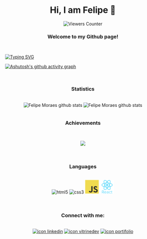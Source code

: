 <h1 align="center">Hi, I am Felipe 👋</h1>

<p align="center"> <img src="https://komarev.com/ghpvc/?username=felipepmoraes&label=Profile%20views&color=0e75b6&style=flat" alt="Viewers Counter" /> </p>

<h3 align="center">Welcome to my Github page!</h3>

<br>

[![Typing SVG](https://readme-typing-svg.herokuapp.com/?color=04b2ff&size=35&center=true&vCenter=true&width=1000&lines=HELLO,+My+name+is+Felipe+Moraes;I'm+31+years+old;I'm+from+Brazil;Be+Welcome!+:%29)](https://git.io/typing-svg)

[![Ashutosh's github activity graph](https://github-readme-activity-graph.vercel.app/graph?username=felipepmoraes&bg_color=0d1117&color=00aeff&line=00aeff&point=00e4ff&area=true&hide_border=true)](https://github.com/ashutosh00710/github-readme-activity-graph)

<br>

<div align="center" width="100%">
    <h3 align="center">Statistics</h3>
    <br>
    <img width="49%" height="195px" src="https://github-readme-stats.vercel.app/api?username=felipepmoraes&show_icons=true&count_private=true&hide_border=true&title_color=00aeff&icon_color=00aeff&bg_color=0d1117&theme=algolia" alt="Felipe Moraes github stats" /> 
  <img width="41%" height="195px" src="https://github-readme-stats.vercel.app/api/top-langs/?username=felipepmoraes&layout=compact&hide_border=true&title_color=00aeff&text_color=00aeff&bg_color=0d1117" alt="Felipe Moraes github stats"/>
</div>

<br>

<div align="center" width="100%">
    <h3 align="center">Achievements</h3>
    <br>
    <p align="center">
        <img src="https://github-profile-trophy.vercel.app/?username=felipepmoraes&theme=transparent&row=2&no-bg=true&column=3&margin-w=15&margin-h=15"/>
    </a></p>
</div>

<br>

<div align="center" width="100%">
    <h3 align="center">Languages</h3>
    <br>
    <img src="https://cdn.jsdelivr.net/gh/devicons/devicon/icons/html5/html5-original.svg" alt="html5" width="45" height="45"/> 
    <img src="https://cdn.jsdelivr.net/gh/devicons/devicon/icons/css3/css3-original.svg" alt="css3" width="45" height="45"/>
    <img src="https://raw.githubusercontent.com/devicons/devicon/master/icons/javascript/javascript-original.svg" alt="javascript" width="45" height="45"/>
    <img src="https://raw.githubusercontent.com/devicons/devicon/master/icons/react/react-original-wordmark.svg" alt="react" width="45" height="45"/>
    <!-- <img src="https://cdn.jsdelivr.net/gh/devicons/devicon/icons/sass/sass-original.svg" alt="Sass" width="45" height="45" />
    <img src="https://cdn.jsdelivr.net/gh/devicons/devicon/icons/bootstrap/bootstrap-original.svg" alt="git" width="45" height="45"/>
    <img src="https://www.vectorlogo.zone/logos/git-scm/git-scm-icon.svg" alt="git" width="45" height="45"/>
    <img src="https://www.vectorlogo.zone/logos/figma/figma-icon.svg" alt="figma" width="45" height="45"/>
    <img src="https://raw.githubusercontent.com/devicons/devicon/master/icons/photoshop/photoshop-line.svg" alt="photoshop" width="45" height="45"/> -->
</div>

<br>

<!-- <h3 align="center">Studying in this moment:</h3> -->

<br>

<div align="center"> 
    <h3 align="center">Connect with me:</h3>
    <br>
    <a href="https://www.linkedin.com/in/felipepmoraes/" target="_blank"><img src="https://img.shields.io/badge/-LinkedIn-%230077B5?style=for-the-badge&logo=linkedin&logoColor=white" alt="icon linkedin"></a>
    <a href="https://cursos.alura.com.br/vitrinedev/felipepmoraes" target="_blank"><img src="https://img.shields.io/badge/vitrine.dev-07283F?style=for-the-badge" alt="icon vitrinedev"></a>
    <a href="https://github.com/felipepmoraes" target="_blank"><img src="https://img.shields.io/badge/PORTFOLIO-0A182E?style=for-the-badge" alt="icon portifolio"></a>
 </div>
